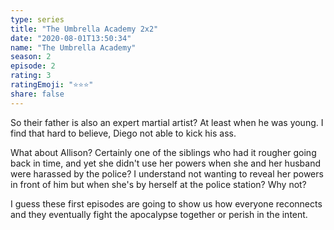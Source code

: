 ```yaml
--- 
type: series 
title: "The Umbrella Academy 2x2" 
date: "2020-08-01T13:50:34" 
name: "The Umbrella Academy" 
season: 2 
episode: 2 
rating: 3 
ratingEmoji: "⭐️⭐️⭐️" 
share: false 
---
```


So their father is also an expert martial artist? At least when he was young. I find that hard to believe, Diego not able to kick his ass.

What about Allison? Certainly one of the siblings who had it rougher going back in time, and yet she didn't use her powers when she and her husband were harassed by the police? I understand not wanting to reveal her powers in front of him but when she's by herself at the police station? Why not?

I guess these first episodes are going to show us how everyone reconnects and they eventually fight the apocalypse together or perish in the intent.
